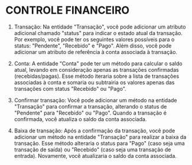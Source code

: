 # CONTROLE FINANCEIRO

1. Transação:
   Na entidade "Transação", você pode adicionar um atributo adicional chamado "status" para indicar o estado atual da transação. Por exemplo, você pode ter os seguintes valores possíveis para o status: "Pendente", "Recebido" e "Pago". Além disso, você pode adicionar um atributo de referência à conta associada à transação.

2. Conta:
   A entidade "Conta" pode ter um método para calcular o saldo atual, levando em consideração apenas as transações confirmadas (recebidas/pagas). Esse método iteraria sobre a lista de transações associadas à conta e somaria ou subtrairia os valores apenas das transações com status "Recebido" ou "Pago".

3. Confirmar transação:
   Você pode adicionar um método na entidade "Transação" para confirmar a transação, alterando o status de "Pendente" para "Recebido" ou "Pago". Quando a transação é confirmada, você atualiza o saldo da conta associada.

4. Baixa de transação:
   Após a confirmação da transação, você pode adicionar um método na entidade "Transação" para realizar a baixa da transação. Esse método alteraria o status para "Pago" (caso seja uma transação de saída) ou "Recebido" (caso seja uma transação de entrada). Novamente, você atualizaria o saldo da conta associada.
